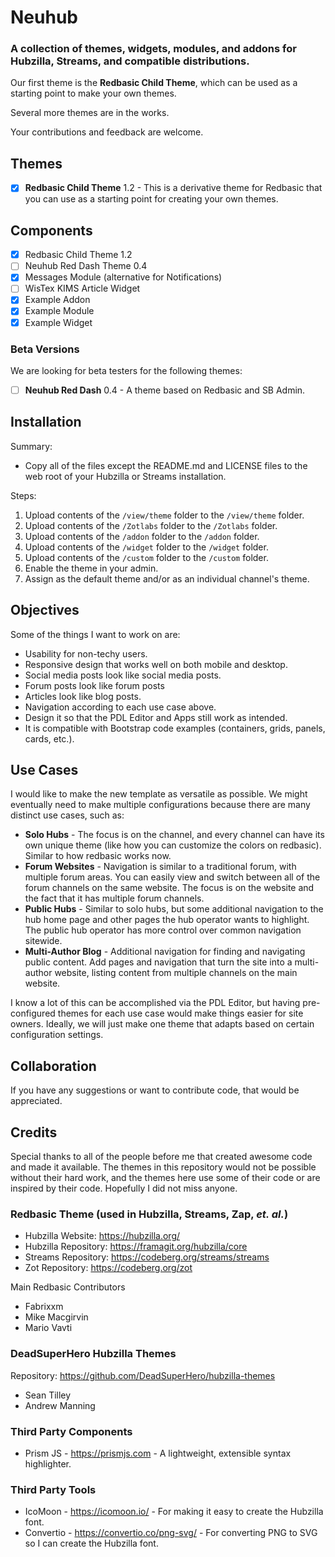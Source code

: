 # Neuhub
### **A collection of themes, widgets, modules, and addons for Hubzilla, Streams, and compatible distributions.**

Our first theme is the **Redbasic Child Theme**, which can be used as a starting point to make your own themes.

Several more themes are in the works.

Your contributions and feedback are welcome.

## Themes

- [X] **Redbasic Child Theme** 1.2 - This is a derivative theme for Redbasic that you can use as a starting point for creating your own themes.

## Components

- [X] Redbasic Child Theme 1.2
- [ ] Neuhub Red Dash Theme 0.4
- [X] Messages Module (alternative for Notifications)
- [ ] WisTex KIMS Article Widget
- [X] Example Addon
- [X] Example Module
- [X] Example Widget

### Beta Versions

We are looking for beta testers for the following themes:

- [ ] **Neuhub Red Dash** 0.4 - A theme based on Redbasic and SB Admin.

## Installation

Summary: 

- Copy all of the files except the README.md and LICENSE files to the web root of your Hubzilla or Streams installation.

Steps:
1. Upload contents of the `/view/theme` folder to the `/view/theme` folder.
2. Upload contents of the `/Zotlabs` folder to the `/Zotlabs` folder.
3. Upload contents of the `/addon` folder to the `/addon` folder.
4. Upload contents of the `/widget` folder to the `/widget` folder.
4. Upload contents of the `/custom` folder to the `/custom` folder.
5. Enable the theme in your admin.
6. Assign as the default theme and/or as an individual channel's theme.

## Objectives

Some of the things I want to work on are:

* Usability for non-techy users.
* Responsive design that works well on both mobile and desktop.
* Social media posts look like social media posts.
* Forum posts look like forum posts
* Articles look like blog posts.
* Navigation according to each use case above.
* Design it so that the PDL Editor and Apps still work as intended.
* It is compatible with Bootstrap code examples (containers, grids, panels, cards, etc.).

## Use Cases

I would like to make the new template as versatile as possible. We might eventually need to make multiple configurations because there are many distinct use cases, such as:

* **Solo Hubs** - The focus is on the channel, and every channel can have its own unique theme (like how you can customize the colors on redbasic). Similar to how redbasic works now.
* **Forum Websites** - Navigation is similar to a traditional forum, with multiple forum areas. You can easily view and switch between all of the forum channels on the same website. The focus is on the website and the fact that it has multiple forum channels.
* **Public Hubs** - Similar to solo hubs, but some additional navigation to the hub home page and other pages the hub operator wants to highlight. The public hub operator has more control over common navigation sitewide.
* **Multi-Author Blog** - Additional navigation for finding and navigating public content. Add pages and navigation that turn the site into a multi-author website, listing content from multiple channels on the main website.

I know a lot of this can be accomplished via the PDL Editor, but having pre-configured themes for each use case would make things easier for site owners. Ideally, we will just make one theme that adapts based on certain configuration settings.

## Collaboration 

If you have any suggestions or want to contribute code, that would be appreciated.

## Credits

Special thanks to all of the people before me that created awesome code and made it available. The themes in this repository would not be possible without their hard work, and the themes here use some of their code or are inspired by their code. Hopefully I did not miss anyone.

### Redbasic Theme (used in Hubzilla, Streams, Zap, <i>et. al.</i>)

- Hubzilla Website: https://hubzilla.org/
- Hubzilla Repository: https://framagit.org/hubzilla/core
- Streams Repository: https://codeberg.org/streams/streams
- Zot Repository: https://codeberg.org/zot

Main Redbasic Contributors

- Fabrixxm
- Mike Macgirvin
- Mario Vavti

### DeadSuperHero Hubzilla Themes

Repository: https://github.com/DeadSuperHero/hubzilla-themes

- Sean Tilley
- Andrew Manning

### Third Party Components

- Prism JS - https://prismjs.com - A lightweight, extensible syntax highlighter.

### Third Party Tools

- IcoMoon - https://icomoon.io/ - For making it easy to create the Hubzilla font.
- Convertio -  https://convertio.co/png-svg/ - For converting PNG to SVG so I can create the Hubzilla font.
